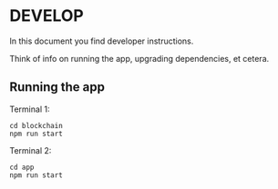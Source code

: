 # DEVELOP

In this document you find developer instructions.

Think of info on running the app, upgrading dependencies, et cetera.

## Running the app

Terminal 1:

    cd blockchain
    npm run start

Terminal 2:

    cd app
    npm run start
